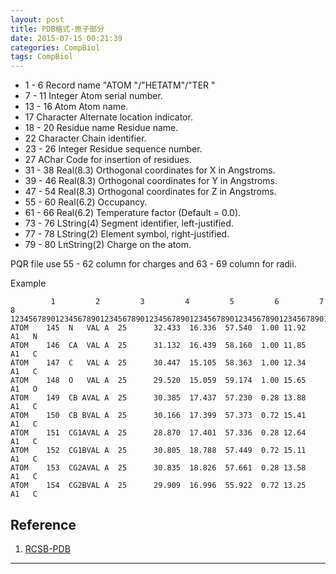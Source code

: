 ```yaml
---
layout: post
title: PDB格式-原子部分
date: 2015-07-15 00:21:39
categories: CompBiol
tags: CompBiol
---
```


-  1 -  6        Record name     "ATOM  "/"HETATM"/"TER   "                                          
-  7 - 11        Integer         Atom serial number.                   
- 13 - 16        Atom            Atom name.                            
- 17             Character       Alternate location indicator.         
- 18 - 20        Residue name    Residue name.                         
- 22             Character       Chain identifier.                     
- 23 - 26        Integer         Residue sequence number.              
- 27             AChar           Code for insertion of residues.       
- 31 - 38        Real(8.3)       Orthogonal coordinates for X in Angstroms.                       
- 39 - 46        Real(8.3)       Orthogonal coordinates for Y in Angstroms.                            
- 47 - 54        Real(8.3)       Orthogonal coordinates for Z in Angstroms.                            
- 55 - 60        Real(6.2)       Occupancy.                            
- 61 - 66        Real(6.2)       Temperature factor (Default = 0.0).                   
- 73 - 76        LString(4)      Segment identifier, left-justified.   
- 77 - 78        LString(2)      Element symbol, right-justified.      
- 79 - 80        LπString(2)      Charge on the atom. 

PQR file use 55 - 62 column for charges and 63 - 69 column for radii.

Example

~~~
         1         2         3         4         5         6         7         8
12345678901234567890123456789012345678901234567890123456789012345678901234567890
ATOM    145  N   VAL A  25      32.433  16.336  57.540  1.00 11.92      A1   N
ATOM    146  CA  VAL A  25      31.132  16.439  58.160  1.00 11.85      A1   C
ATOM    147  C   VAL A  25      30.447  15.105  58.363  1.00 12.34      A1   C
ATOM    148  O   VAL A  25      29.520  15.059  59.174  1.00 15.65      A1   O
ATOM    149  CB AVAL A  25      30.385  17.437  57.230  0.28 13.88      A1   C
ATOM    150  CB BVAL A  25      30.166  17.399  57.373  0.72 15.41      A1   C
ATOM    151  CG1AVAL A  25      28.870  17.401  57.336  0.28 12.64      A1   C
ATOM    152  CG1BVAL A  25      30.805  18.788  57.449  0.72 15.11      A1   C
ATOM    153  CG2AVAL A  25      30.835  18.826  57.661  0.28 13.58      A1   C
ATOM    154  CG2BVAL A  25      29.909  16.996  55.922  0.72 13.25      A1   C
~~~

## Reference
1. [RCSB-PDB](http://deposit.rcsb.org/adit/docs/pdb_atom_format.html)

------
